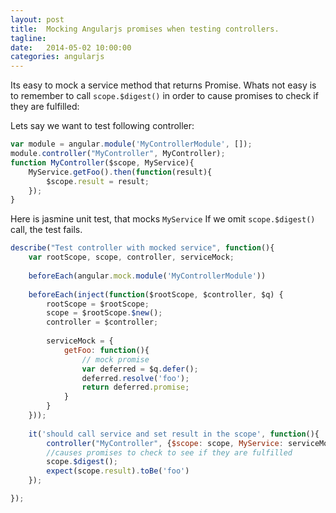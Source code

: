 ```yaml
---
layout: post
title:  Mocking Angularjs promises when testing controllers. 
tagline:  
date:   2014-05-02 10:00:00
categories: angularjs
---
```


Its easy to mock a service method that returns Promise. 
Whats not easy is to remember to call ```scope.$digest()``` in order to cause promises to check if they are fulfilled:

Lets say we want to test following controller:

```js
var module = angular.module('MyControllerModule', []);
module.controller("MyController", MyController);
function MyController($scope, MyService){
    MyService.getFoo().then(function(result){
        $scope.result = result;
    });
}
```

Here is jasmine unit test, that mocks ```MyService```
If we omit ```scope.$digest()``` call, the test fails. 

```js
describe("Test controller with mocked service", function(){
    var rootScope, scope, controller, serviceMock;
  
    beforeEach(angular.mock.module('MyControllerModule'))
    
    beforeEach(inject(function($rootScope, $controller, $q) {
        rootScope = $rootScope;
        scope = $rootScope.$new();
        controller = $controller;
        
        serviceMock = {
            getFoo: function(){
                // mock promise
                var deferred = $q.defer();
                deferred.resolve('foo');
                return deferred.promise;
            }            
        }
    }));  
  
    it('should call service and set result in the scope', function(){
        controller("MyController", {$scope: scope, MyService: serviceMock});
        //causes promises to check to see if they are fulfilled
        scope.$digest();
        expect(scope.result).toBe('foo')
    });

});

```
